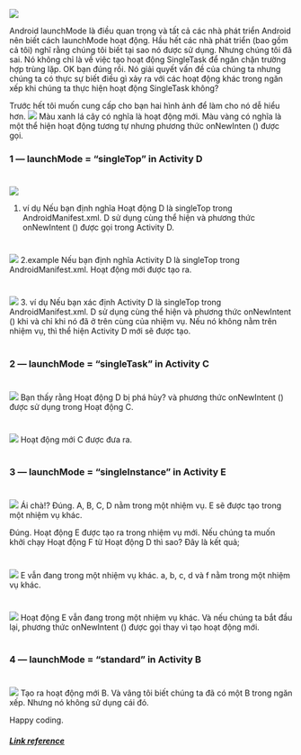 ![](https://lh5.googleusercontent.com/proxy/PTUoiFatUZ4cMEjkANuSRAdfPDJgPcpcAApzlXnhZohN5edGLT4d6-yK8dF2zCThHSxcYAz9WrFWPHKB795rsHcfPrWTwO1ObDTf18CU0pt431BQilDK)

Android launchMode là điều quan trọng và tất cả các nhà phát triển Android nên biết cách launchMode hoạt động. Hầu hết các nhà phát triển (bao gồm cả tôi) nghĩ rằng chúng tôi biết tại sao nó được sử dụng. Nhưng chúng tôi đã sai. Nó không chỉ là về việc tạo hoạt động SingleTask để ngăn chặn trường hợp trùng lặp. OK bạn đúng rồi. Nó giải quyết vấn đề của chúng ta nhưng chúng ta có thực sự biết điều gì xảy ra với các hoạt động khác trong ngăn xếp khi chúng ta thực hiện hoạt động SingleTask không?

Trước hết tôi muốn cung cấp cho bạn hai hình ảnh để làm cho nó dễ hiểu hơn.
![](https://miro.medium.com/max/1818/1*FtuPsJpB05gPWY9lOLPErQ.png)
Màu xanh lá cây có nghĩa là hoạt động mới. Màu vàng có nghĩa là một thể hiện hoạt động tương tự nhưng phương thức onNewInten () được gọi.

### 1 — launchMode = “singleTop” in Activity D
#
![](https://miro.medium.com/max/2558/1*4B06eN1SBWd24tKzxQFCDA.png)
1. ví dụ Nếu bạn định nghĩa Hoạt động D là singleTop trong AndroidManifest.xml. D sử dụng cùng thể hiện và phương thức onNewIntent () được gọi trong Activity D.
#
![](https://miro.medium.com/max/2558/1*XgiBG79DUEa72kFuehneOw.png)
2.example Nếu bạn định nghĩa Activity D là singleTop trong AndroidManifest.xml. Hoạt động mới được tạo ra.
#
![](https://miro.medium.com/max/2578/1*OGnZgLmpGB_siARD7ZZ-XA.png)
3. ví dụ Nếu bạn xác định Activity D là singleTop trong AndroidManifest.xml. D sử dụng cùng thể hiện và phương thức onNewIntent () khi và chỉ khi nó đã ở trên cùng của nhiệm vụ. Nếu nó không nằm trên nhiệm vụ, thì thể hiện Activity D mới sẽ được tạo.


#
### 2 — launchMode = “singleTask” in Activity C
#
![](https://miro.medium.com/max/2556/1*bnVZYNK7zT8o4V0HhnBMWQ.png)
Bạn thấy rằng Hoạt động D bị phá hủy? và phương thức onNewIntent () được sử dụng trong Hoạt động C.
#
![](https://miro.medium.com/max/2556/1*bFD6-tWnDcIskrvzirewTw.png)
Hoạt động mới C được đưa ra.
# 
### 3 — launchMode = “singleInstance” in Activity E
#

![](https://miro.medium.com/max/2794/1*2GQcJ-S9WEUyMOo9H4bHJA.png)
Ái chà!? Đúng. A, B, C, D nằm trong một nhiệm vụ. E sẽ được tạo trong một nhiệm vụ khác.

Đúng. Hoạt động E được tạo ra trong nhiệm vụ mới. Nếu chúng ta muốn khởi chạy Hoạt động F từ Hoạt động D thì sao? Đây là kết quả;
#
![](https://miro.medium.com/max/2864/1*_qbtv10vXoQgPvjEx0bq6w.png)
E vẫn đang trong một nhiệm vụ khác. a, b, c, d và f nằm trong một nhiệm vụ khác.
#
![](https://miro.medium.com/max/2840/1*_AE6C9wyzPcWoIyscIswzw.png)
Hoạt động E vẫn đang trong một nhiệm vụ khác. Và nếu chúng ta bắt đầu lại, phương thức onNewIntent () được gọi thay vì tạo hoạt động mới.

#
### 4 — launchMode = “standard” in Activity B
#
![](https://miro.medium.com/max/2558/1*MqDSkI4BO-9x-I2jl_oEwQ.png)
Tạo ra hoạt động mới B. Và vâng tôi biết chúng ta đã có một B trong ngăn xếp. Nhưng nó không sử dụng cái đó.

Happy coding.


##### [Link reference](https://medium.com/@iammert/android-launchmode-visualized-8843fc833dbe)